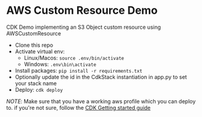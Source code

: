 # AWS Custom Resource Demo
CDK Demo implementing an S3 Object custom resource using AWSCustomResource  

* Clone this repo
* Activate virtual env: 
   * Linux/Macos: `source .env/bin/activate`
   * Windows: `.env\bin\activate`
* Install packages: `pip install -r requirements.txt`
* Optionally update the id in the CdkStack instantiation in app.py to set your stack name
* Deploy: `cdk deploy`

*NOTE*: Make sure that you have a working aws profile which you can deploy to.
if you're not sure, follow the [CDK Getting started guide](https://docs.aws.amazon.com/cdk/latest/guide/getting_started.html)

